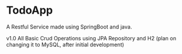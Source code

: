 # TodoApp
A Restful Service made using SpringBoot and java.

v1.0
All Basic Crud Operations using JPA Repository and H2 (plan on changing it to MySQL, after initial development)
